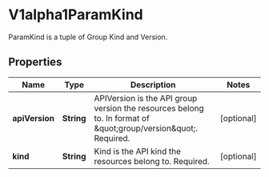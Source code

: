 

# V1alpha1ParamKind

ParamKind is a tuple of Group Kind and Version.
## Properties

Name | Type | Description | Notes
------------ | ------------- | ------------- | -------------
**apiVersion** | **String** | APIVersion is the API group version the resources belong to. In format of \&quot;group/version\&quot;. Required. |  [optional]
**kind** | **String** | Kind is the API kind the resources belong to. Required. |  [optional]



